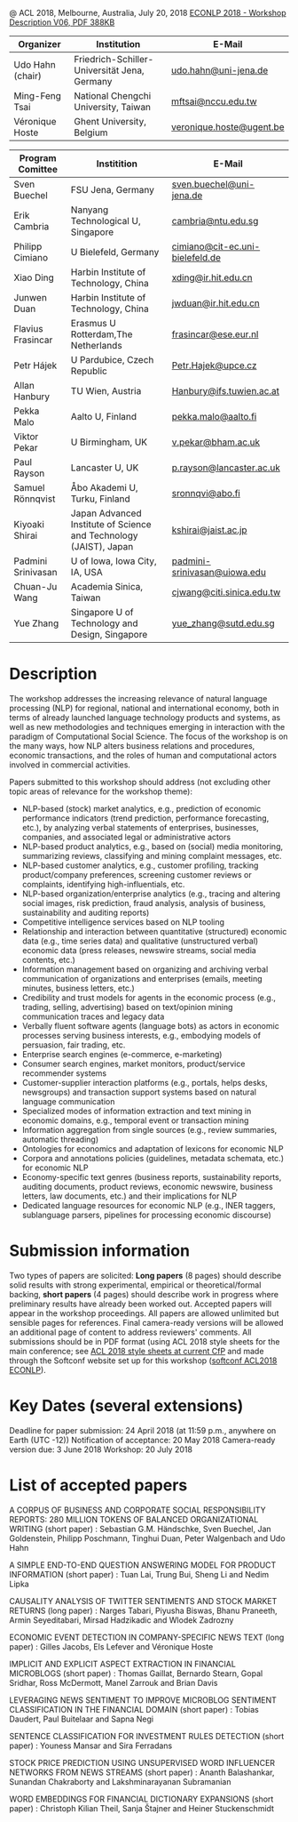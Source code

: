 @ ACL 2018, Melbourne, Australia, July 20, 2018 [ECONLP 2018 - Workshop Description V06, PDF 388KB](/coling_muldimedia/ECONLP_2018_Workshop_Description_V06.pdf)

| Organizer        | Institution                                  | E-Mail
|------------------|----------------------------------------------|-------------------------------|
| Udo Hahn (chair) | Friedrich-Schiller-Universität Jena, Germany | udo.hahn@uni-jena.de
| Ming-Feng Tsai   | National Chengchi University, Taiwan         | mftsai@nccu.edu.tw
| Véronique Hoste  | Ghent University, Belgium                    | veronique.hoste@ugent.be
 
| Program Comittee   | Institition                           | E-Mail
|--------------------|---------------------------------------|---------------------------------------------------------|
| Sven Buechel       | FSU Jena, Germany                     | sven.buechel@uni-jena.de
| Erik Cambria       | Nanyang Technological U, Singapore    | cambria@ntu.edu.sg
| Philipp Cimiano    | U Bielefeld, Germany                  | cimiano@cit-ec.uni-bielefeld.de
| Xiao Ding          | Harbin Institute of Technology, China | xding@ir.hit.edu.cn
| Junwen Duan        | Harbin Institute of Technology, China | jwduan@ir.hit.edu.cn
| Flavius Frasincar  | Erasmus U Rotterdam,The Netherlands   | frasincar@ese.eur.nl
| Petr Hájek         | U Pardubice, Czech Republic           | Petr.Hajek@upce.cz
| Allan Hanbury      | TU Wien, Austria                                                  | Hanbury@ifs.tuwien.ac.at
| Pekka Malo         | Aalto U, Finland                                                  | pekka.malo@aalto.fi
| Viktor Pekar       | U Birmingham, UK                                                  | v.pekar@bham.ac.uk
| Paul Rayson        | Lancaster U, UK                                                   | p.rayson@lancaster.ac.uk
| Samuel Rönnqvist   | Åbo Akademi U, Turku, Finland                                     | sronnqvi@abo.fi
| Kiyoaki Shirai     | Japan Advanced Institute of Science and Technology (JAIST), Japan | kshirai@jaist.ac.jp
| Padmini Srinivasan | U of Iowa, Iowa City, IA, USA                                     | padmini-srinivasan@uiowa.edu    
| Chuan-Ju Wang      | Academia Sinica, Taiwan                                           | cjwang@citi.sinica.edu.tw    
| Yue Zhang          | Singapore U of Technology and Design, Singapore                   | yue_zhang@sutd.edu.sg
     
 
# Description
 
The workshop addresses the increasing relevance of natural language processing (NLP) for regional, national and international economy, both in terms of already launched language technology products and systems, as well as new methodologies and techniques emerging in interaction with the paradigm of Computational Social Science. The focus of the workshop is on the many ways, how NLP alters business relations and procedures, economic transactions, and the roles of human and computational actors involved in commercial activities.

Papers submitted to this workshop should address (not excluding other topic areas of relevance for the workshop theme):
* NLP-based (stock) market analytics, e.g., prediction of economic performance indicators (trend prediction, performance forecasting, etc.), by analyzing verbal statements of enterprises, businesses, companies, and associated legal or administrative actors
* NLP-based product analytics, e.g., based on (social) media monitoring, summarizing reviews, classifying and mining complaint messages, etc.
* NLP-based customer analytics, e.g., customer profiling, tracking product/company preferences, screening customer reviews or complaints, identifying high-influentials, etc.
* NLP-based organization/enterprise analytics (e.g., tracing and altering social images, risk prediction, fraud analysis, analysis of business, sustainability and auditing reports)
* Competitive intelligence services based on NLP tooling
* Relationship and interaction between quantitative (structured) economic data (e.g., time series data) and qualitative (unstructured verbal) economic data (press releases, newswire streams, social media contents, etc.)
* Information management based on organizing and archiving verbal communication of organizations and enterprises (emails, meeting minutes, business letters, etc.)
* Credibility and trust models for agents in the economic process (e.g., trading, selling, advertising) based on text/opinion mining communication traces and legacy data
* Verbally fluent software agents (language bots) as actors in economic processes serving business interests, e.g., embodying models of persuasion, fair trading, etc.
* Enterprise search engines (e-commerce, e-marketing)
* Consumer search engines, market monitors, product/service recommender systems
* Customer-supplier interaction platforms (e.g., portals, helps desks, newsgroups) and transaction support systems based on natural language communication
* Specialized modes of information extraction and text mining in economic domains, e.g., temporal event or transaction mining
* Information aggregation from single sources (e.g., review summaries, automatic threading)
* Ontologies for economics and adaptation of lexicons for economic NLP
* Corpora and annotations policies (guidelines, metadata schemata, etc.) for economic NLP
* Economy-specific text genres (business reports, sustainability reports, auditing documents, product reviews, economic newswire, business letters, law documents, etc.) and their implications for NLP
* Dedicated language resources for economic NLP (e.g., lNER taggers, sublanguage parsers, pipelines for processing economic discourse)
 
# Submission information 

Two types of papers are solicited: <strong>Long papers</strong> (8 pages) should describe solid results with strong experimental, empirical or theoretical/formal backing, <strong>short papers</strong> (4 pages) should describe work in progress where preliminary results have already been worked out. Accepted papers will appear in the workshop proceedings. All papers are allowed unlimited but sensible pages for references. Final camera-ready versions will be allowed an additional page of content to address reviewers' comments. All submissions should be in PDF format (using ACL 2018 style sheets for the main conference; 
see [ACL 2018 style sheets at current CfP](http://acl2018.org/call-for-papers/) and made through the Softconf website set up for this workshop ([softconf ACL2018 ECONLP](https://www.softconf.com/acl2018/ECONLP/)).

# Key Dates (several extensions)

Deadline for paper submission: 24 April 2018 (at 11:59 p.m., anywhere on Earth (UTC -12))
Notification of acceptance: 20 May 2018
Camera-ready version due: 3 June 2018
Workshop: 20 July 2018

# List of accepted papers
 
A CORPUS OF BUSINESS AND CORPORATE SOCIAL RESPONSIBILITY REPORTS: 280 MILLION TOKENS OF BALANCED ORGANIZATIONAL WRITING (short paper)
 :  Sebastian G.M. Händschke, Sven Buechel, Jan Goldenstein, Philipp Poschmann, Tinghui Duan, Peter Walgenbach and Udo Hahn

A SIMPLE END-TO-END QUESTION ANSWERING MODEL FOR PRODUCT INFORMATION (short paper)
 :  Tuan Lai, Trung Bui, Sheng Li and Nedim Lipka

CAUSALITY ANALYSIS OF TWITTER SENTIMENTS AND STOCK MARKET RETURNS (long paper)
 :  Narges Tabari, Piyusha Biswas, Bhanu Praneeth, Armin Seyeditabari, Mirsad Hadzikadic and Wlodek Zadrozny

ECONOMIC EVENT DETECTION IN COMPANY-SPECIFIC NEWS TEXT (long paper)
 :  Gilles Jacobs, Els Lefever and Véronique Hoste

IMPLICIT AND EXPLICIT ASPECT EXTRACTION IN FINANCIAL MICROBLOGS (short paper)
 :  Thomas Gaillat, Bernardo Stearn, Gopal Sridhar, Ross McDermott, Manel Zarrouk and Brian Davis

LEVERAGING NEWS SENTIMENT TO IMPROVE MICROBLOG SENTIMENT CLASSIFICATION IN THE FINANCIAL DOMAIN (short paper)
 :  Tobias Daudert, Paul Buitelaar and Sapna Negi

SENTENCE CLASSIFICATION FOR INVESTMENT RULES DETECTION (short paper)
 :  Youness Mansar and Sira Ferradans

STOCK PRICE PREDICTION USING UNSUPERVISED WORD INFLUENCER NETWORKS FROM NEWS STREAMS (short paper)
 :  Ananth Balashankar, Sunandan Chakraborty and Lakshminarayanan Subramanian

WORD EMBEDDINGS FOR FINANCIAL DICTIONARY EXPANSIONS (short paper)
 :  Christoph Kilian Theil, Sanja Štajner and Heiner Stuckenschmidt
